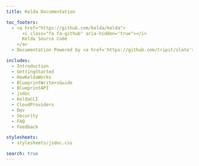 ```yaml
---
title: Kelda Documentation

toc_footers:
  - <a href="https://github.com/kelda/kelda">
      <i class="fa fa-github" aria-hidden="true"></i>
      Kelda Source Code
    </a>
  - Documentation Powered by <a href='https://github.com/tripit/slate'>Slate</a>

includes:
  - Introduction
  - GettingStarted
  - HowKeldaWorks
  - BlueprintWritersGuide
  - BlueprintAPI
  - jsdoc
  - KeldaCLI
  - CloudProviders
  - Dev
  - Security
  - FAQ
  - Feedback

stylesheets:
  - stylesheets/jsdoc.css

search: true
---
```

